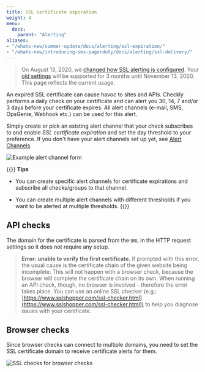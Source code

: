 ```yaml
---
title: SSL certificate expiration
weight: 4
menu:
  docs:
    parent: "Alerting"
aliases:
- "/whats-new/summer-update/docs/alerting/ssl-expiration/"
- "/whats-new/introducing-sms-pagerduty/docs/alerting/ssl-delivery/"
---
```


> On August 13, 2020, we [changed how SSL alerting is configured](/docs/alerting/). Your [old settings](https://app.checklyhq.com/alert-settings?showSslAlertingV1Notice=true) will be supported for 3 months until November 13, 2020. This page reflects the current usage.

An expired SSL certificate can cause havoc to sites and APIs. Checkly performs a daily check on your certificate and can alert you 30, 14, 7 and/or 3 days before your certificate expires. All alert channels (e-mail, SMS, OpsGenie, Webhook etc.) can be used for this alert.

Simply create or pick an existing alert channel that your check subscribes to and enable *SSL certificate expiration* and set the day threshold to your preference. If you don't have your alert channels set up yet, see [Alert Channels](/docs/alerting/alert-channels/).

![Example alert channel form](/docs/images/alerting/ssl_check_example.png)

{{<info >}}
**Tips**

- You can create specific alert channels for certificate expirations and subscribe all checks/groups to that channel.

- You can create multiple alert channels with different thresholds if you want to be alerted at multiple thresholds.
{{</info>}}

## API checks
The domain for the certificate is parsed from the `URL` in the HTTP request settings so it does not require any setup.


>**Error: unable to verify the first certificate.**
If prompted with this error, the usual cause is the certificate chain of the given website being incomplete. This will not happen with a browser check, because the browser will complete the certificate chain on its own. When running an API check, though, no browser is involved - therefore the error takes place.
You can use an online SSL checker (e.g.: [https://www.sslshopper.com/ssl-checker.html](https://www.sslshopper.com/ssl-checker.html)) to help you diagnose issues with your certificate.


## Browser checks
Since browser checks can connect to multiple domains, you need to set the SSL certificate domain to receive certificate alerts for them.

![SSL checks for browser checks](/docs/images/alerting/browser_ssl_check.png)

